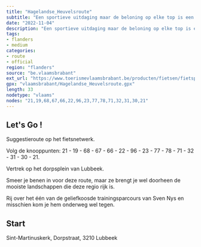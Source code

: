 ```yaml
---
title: "Hagelandse_Heuvelsroute"
subtitle: "Een sportieve uitdaging maar de beloning op elke top is een schitterend panorama en mooie landschappen. Langs verstilde dorpjes en fraaie gebouwen als het kasteel van Attenrode en de Herendaalhoeve. Een geliefd oefenparcours van Sven Nys."
date: "2022-11-04"
description: "Een sportieve uitdaging maar de beloning op elke top is een schitterend panorama en mooie landschappen. Langs verstilde dorpjes en fraaie gebouwen als het kasteel van Attenrode en de Herendaalhoeve. Een geliefd oefenparcours van Sven Nys." 
tags:
- flanders
- medium
categories: 
- route
- official
region: "flanders"
source: "be.vlaamsbrabant"
ext_url: "https://www.toerismevlaamsbrabant.be/producten/fietsen/fietsproducten/hagelandse-heuvelroute/index.html"
gpx: "vlaamsbrabant/Hagelandse_Heuvelsroute.gpx"
length: 33
nodetype: "vlaams"
nodes: "21,19,68,67,66,22,96,23,77,78,71,32,31,30,21"
---
```


## Let's Go ! 

Suggestieroute op het fietsnetwerk.

Volg de knooppunten: 21 - 19 - 68 - 67 - 66 - 22 - 96 - 23 - 77 - 78 - 71 - 32 - 31 - 30 - 21.

Vertrek op het dorpsplein van Lubbeek.

Smeer je benen in voor deze route, maar ze brengt je wel doorheen de mooiste landschappen die deze regio rijk is.

Rij over het één van de geliefkoosde trainingsparcours van Sven Nys en misschien kom je hem onderweg wel tegen.



## Start

Sint-Martinuskerk, Dorpstraat, 3210 Lubbeek
